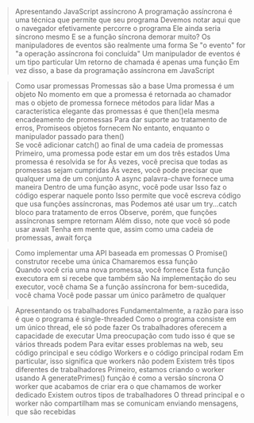 > Apresentando JavaScript assíncrono
A programação assíncrona é uma técnica que permite que seu programa
Devemos notar aqui que o navegador efetivamente percorre o programa 
                                              Ele ainda seria síncrono mesmo
E se a função síncrona demorar muito?
Os manipuladores de eventos são realmente uma forma
Se "o evento" for "a operação assíncrona foi concluída"
Um manipulador de eventos é um tipo particular 
                                      Um retorno de chamada é apenas uma função 
Em vez disso, a base da programação assíncrona em JavaScript 

> Como usar promessas
Promessas são a base 
                                                      Uma promessa é um objeto 
                    No momento em que a promessa é retornada ao chamador
                            mas o objeto de promessa fornece métodos para lidar 
  Mas a característica elegante das promessas é que then()ela mesma
                                                    encadeamento de promessas
Para dar suporte ao tratamento de erros, Promiseos objetos fornecem 
                        No entanto, enquanto o manipulador passado para then()  
Se você adicionar catch() ao final de uma cadeia de promessas
Primeiro, uma promessa pode estar em um dos três estados
Uma promessa é resolvida se for
Às vezes, você precisa que todas as promessas sejam cumpridas
Às vezes, você pode precisar que qualquer uma de um conjunto
A async palavra-chave fornece uma maneira 
Dentro de uma função async, você pode usar 
                                        Isso faz o código esperar naquele ponto 
Isso permite que você escreva código que usa funções assíncronas, mas 
Podemos até usar um try...catch bloco para tratamento de erros
Observe, porém, que funções assíncronas sempre retornam
Além disso, note que você só pode usar await
Tenha em mente que, assim como uma cadeia de promessas, await força

> Como implementar uma API baseada em promessas
                                        O Promise() construtor recebe uma única 
                                Chamaremos essa função   
Quando você cria uma nova promessa, você fornece 
Esta função executora em si recebe
                                    que também são
                                    Na implementação do seu executor, você chama
                          Se a função assíncrona for bem-sucedida, você chama 
                    Você pode passar um único parâmetro de qualquer

> Apresentando os trabalhadores
Fundamentalmente, a razão para isso é que o programa é single-threaded 
    Como o programa consiste em um único thread, ele só pode fazer
Os trabalhadores oferecem a capacidade de executar 
Uma preocupação com tudo isso é que se vários threads podem
Para evitar esses problemas na web, seu código principal e seu código
                                            Workers e o código principal rodam 
                    Em particular, isso significa que workers não podem
Existem três tipos diferentes de trabalhadores
  Primeiro, estamos criando o worker usando 
A generatePrimes() função é como a versão síncrona
O worker que acabamos de criar era o que chamamos de worker dedicado
Existem outros tipos de trabalhadores
                                O thread principal e o worker não compartilham 
                        mas se comunicam enviando mensagens, que são recebidas 